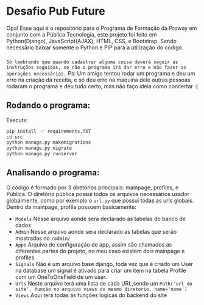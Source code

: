 # Desafio Pub Future

Opa! Esse aqui é o repositório para o Programa de Formação da Proway em conjunto com a Pública Tecnologia, este projeto foi feito em Python(Django), JavaScript(AJAX), HTML, CSS, e Bootstrap. Sendo necessário baixar somente o Python e PIP para a utilização do código. 
###
```Só lembrando que quando cadastrar alguma coisa deverá seguir as instruções seguidas, se não o programa irá dar erro e não fazer as operações necessárias.```
Ps: Um amigo tentou rodar um programa e deu um *erro* na criação da receita, e só deu erro na maquina dele outras pessoas rodaram o programa e deu tudo certo, mas não faço ideia como concertar :(

## Rodando o programa:
Execute:
```bash
pip install -r requirements.TXT
cd src
python manage.py makemigrations
python manage.py migrate
python manage.py runserver
```
## Analisando o programa:
O código é formado por 3 diretórios principais: mainpage, profiles, e Pública. O diretório pública possui todos os arquivos necessários usador globalmente, como por exemplo o ```url.py``` que possui todas as urls globais. Dentro da mainpage, profile possuem basicamente:
- ```Models``` Nesse arquivo aonde sera declarado as tabelas do banco de dados
- ```Admin``` Nesse arquivo aonde sera declarado as tabelas que serão mostradas no ```/admin/```
- ```Apps``` Arquivo de configuração de app, assim são chamados as diferentes partes do projeto, no meu caso existem dois mainpage e profiles
- ```Signals``` Não é um arquivo base django, toda vez que é criado um User na database um signal é ativado para criar um item na tabela Profile com um OneToOneField de um user.
- ```Urls``` Neste arquivo terá uma lista de cada URL,sendo um ```Path('url do site', função no arquivo views do mesmo diretorio, name='nome')```
- ```Views``` Aqui tera todas as funções logicas do backend do site
